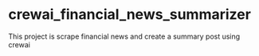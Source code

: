 # crewai_financial_news_summarizer
This project is scrape financial news and create a summary post using crewai

